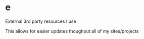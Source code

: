 # e
External 3rd party resources I use

This allows for easier updates thoughout all of my sites/projects
